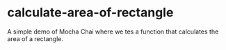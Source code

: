 # calculate-area-of-rectangle
A simple demo of Mocha Chai where we tes a function that calculates the area of a rectangle.
